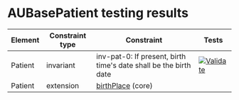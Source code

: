 # AUBasePatient testing results

|Element|Constraint type|Constraint|Tests|
| ------|---------------|----------|-----|
|Patient|invariant|inv-pat-0: If present, birth time's date shall be the birth date|[![Validate](https://github.com/robstwd/au-fhir-base-test-cases/actions/workflows/AUBasePatient-validation.yml/badge.svg)](https://github.com/robstwd/au-fhir-base-test-cases/actions/workflows/AUBasePatient-validation.yml)|
|Patient|extension|[birthPlace](http://hl7.org/fhir/R4/extension-patient-birthplace.html) (core)| |